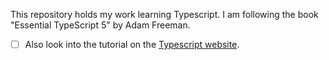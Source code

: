 This repository holds my work learning Typescript. 
I am following the book "Essential TypeScript 5" by Adam Freeman.

- [ ] Also look into the tutorial on the [Typescript website](https://www.typescriptlang.org/docs/handbook/typescript-in-5-minutes.html).